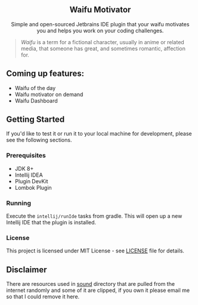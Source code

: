 
<h2 align="center">Waifu Motivator</h2> 

<p align="center">Simple and open-sourced Jetbrains IDE plugin that your waifu motivates you and helps you work on your coding challenges.</p>

> *Waifu* is a term for a fictional character, usually in anime or related media, that someone has great, and sometimes romantic, affection for.


## Coming up features:
* Waifu of the day
* Waifu motivator on demand
* Waifu Dashboard


## Getting Started
If you'd like to test it or run it to your local machine for development, please see the following sections.

### Prerequisites
* JDK 8+
* Intellij IDEA
* Plugin DevKit 
* Lombok Plugin

### Running
Execute the `intellij/runIde` tasks from gradle. This will open up a new Intellij IDE that the plugin is installed.

### License
This project is licensed under MIT License - see [LICENSE](./LICENSE) file for details.

## Disclaimer
There are resources used in [sound](./src/main/resources/sound) directory that are pulled from the internet randomly and some of it are clipped, if you own it please email me so that I could remove it here.


